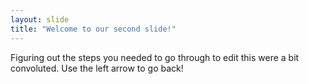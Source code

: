 ```yaml
---
layout: slide
title: "Welcome to our second slide!"
---
```

Figuring out the steps you needed to go through to edit this were a bit convoluted.
Use the left arrow to go back!
